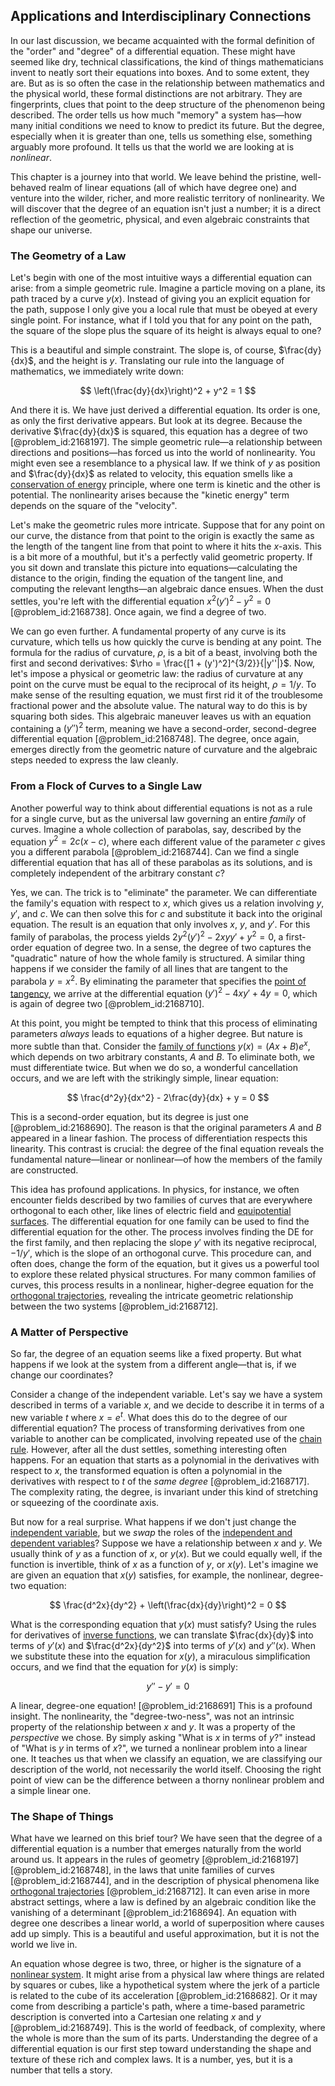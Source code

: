 ## Applications and Interdisciplinary Connections

In our last discussion, we became acquainted with the formal definition of the "order" and "degree" of a differential equation. These might have seemed like dry, technical classifications, the kind of things mathematicians invent to neatly sort their equations into boxes. And to some extent, they are. But as is so often the case in the relationship between mathematics and the physical world, these formal distinctions are not arbitrary. They are fingerprints, clues that point to the deep structure of the phenomenon being described. The order tells us how much "memory" a system has—how many initial conditions we need to know to predict its future. But the degree, especially when it is greater than one, tells us something else, something arguably more profound. It tells us that the world we are looking at is *nonlinear*.

This chapter is a journey into that world. We leave behind the pristine, well-behaved realm of linear equations (all of which have degree one) and venture into the wilder, richer, and more realistic territory of nonlinearity. We will discover that the degree of an equation isn't just a number; it is a direct reflection of the geometric, physical, and even algebraic constraints that shape our universe.

### The Geometry of a Law

Let's begin with one of the most intuitive ways a differential equation can arise: from a simple geometric rule. Imagine a particle moving on a plane, its path traced by a curve $y(x)$. Instead of giving you an explicit equation for the path, suppose I only give you a local rule that must be obeyed at every single point. For instance, what if I told you that for any point on the path, the square of the slope plus the square of its height is always equal to one?

This is a beautiful and simple constraint. The slope is, of course, $\frac{dy}{dx}$, and the height is $y$. Translating our rule into the language of mathematics, we immediately write down:

$$
\left(\frac{dy}{dx}\right)^2 + y^2 = 1
$$

And there it is. We have just derived a differential equation. Its order is one, as only the first derivative appears. But look at its degree. Because the derivative $\frac{dy}{dx}$ is squared, this equation has a degree of two [@problem_id:2168197]. The simple geometric rule—a relationship between directions and positions—has forced us into the world of nonlinearity. You might even see a resemblance to a physical law. If we think of $y$ as position and $\frac{dy}{dx}$ as related to velocity, this equation smells like a [conservation of energy](@article_id:140020) principle, where one term is kinetic and the other is potential. The nonlinearity arises because the "kinetic energy" term depends on the square of the "velocity".

Let's make the geometric rules more intricate. Suppose that for any point on our curve, the distance from that point to the origin is exactly the same as the length of the tangent line from that point to where it hits the $x$-axis. This is a bit more of a mouthful, but it's a perfectly valid geometric property. If you sit down and translate this picture into equations—calculating the distance to the origin, finding the equation of the tangent line, and computing the relevant lengths—an algebraic dance ensues. When the dust settles, you're left with the differential equation $x^2(y')^2 - y^2 = 0$ [@problem_id:2168738]. Once again, we find a degree of two.

We can go even further. A fundamental property of any curve is its curvature, which tells us how quickly the curve is bending at any point. The formula for the radius of curvature, $\rho$, is a bit of a beast, involving both the first and second derivatives: $\rho = \frac{[1 + (y')^2]^{3/2}}{|y''|}$. Now, let's impose a physical or geometric law: the radius of curvature at any point on the curve must be equal to the reciprocal of its height, $\rho = 1/y$. To make sense of the resulting equation, we must first rid it of the troublesome fractional power and the absolute value. The natural way to do this is by squaring both sides. This algebraic maneuver leaves us with an equation containing a $(y'')^2$ term, meaning we have a second-order, second-degree differential equation [@problem_id:2168748]. The degree, once again, emerges directly from the geometric nature of curvature and the algebraic steps needed to express the law cleanly.

### From a Flock of Curves to a Single Law

Another powerful way to think about differential equations is not as a rule for a single curve, but as the universal law governing an entire *family* of curves. Imagine a whole collection of parabolas, say, described by the equation $y^2 = 2c(x-c)$, where each different value of the parameter $c$ gives you a different parabola [@problem_id:2168744]. Can we find a single differential equation that has all of these parabolas as its solutions, and is completely independent of the arbitrary constant $c$?

Yes, we can. The trick is to "eliminate" the parameter. We can differentiate the family's equation with respect to $x$, which gives us a relation involving $y$, $y'$, and $c$. We can then solve this for $c$ and substitute it back into the original equation. The result is an equation that only involves $x$, $y$, and $y'$. For this family of parabolas, the process yields $2y^2(y')^2 - 2xyy' + y^2 = 0$, a first-order equation of degree two. In a sense, the degree of two captures the "quadratic" nature of how the whole family is structured. A similar thing happens if we consider the family of all lines that are tangent to the parabola $y=x^2$. By eliminating the parameter that specifies the [point of tangency](@article_id:172391), we arrive at the differential equation $(y')^2 - 4xy' + 4y = 0$, which is again of degree two [@problem_id:2168710].

At this point, you might be tempted to think that this process of eliminating parameters *always* leads to equations of a higher degree. But nature is more subtle than that. Consider the [family of functions](@article_id:136955) $y(x) = (Ax+B)e^x$, which depends on two arbitrary constants, $A$ and $B$. To eliminate both, we must differentiate twice. But when we do so, a wonderful cancellation occurs, and we are left with the strikingly simple, linear equation:

$$
\frac{d^2y}{dx^2} - 2\frac{dy}{dx} + y = 0
$$

This is a second-order equation, but its degree is just one [@problem_id:2168690]. The reason is that the original parameters $A$ and $B$ appeared in a linear fashion. The process of differentiation respects this linearity. This contrast is crucial: the degree of the final equation reveals the fundamental nature—linear or nonlinear—of how the members of the family are constructed.

This idea has profound applications. In physics, for instance, we often encounter fields described by two families of curves that are everywhere orthogonal to each other, like lines of electric field and [equipotential surfaces](@article_id:158180). The differential equation for one family can be used to find the differential equation for the other. The process involves finding the DE for the first family, and then replacing the slope $y'$ with its negative reciprocal, $-1/y'$, which is the slope of an orthogonal curve. This procedure can, and often does, change the form of the equation, but it gives us a powerful tool to explore these related physical structures. For many common families of curves, this process results in a nonlinear, higher-degree equation for the [orthogonal trajectories](@article_id:165030), revealing the intricate geometric relationship between the two systems [@problem_id:2168712].

### A Matter of Perspective

So far, the degree of an equation seems like a fixed property. But what happens if we look at the system from a different angle—that is, if we change our coordinates?

Consider a change of the independent variable. Let's say we have a system described in terms of a variable $x$, and we decide to describe it in terms of a new variable $t$ where $x=e^t$. What does this do to the degree of our differential equation? The process of transforming derivatives from one variable to another can be complicated, involving repeated use of the [chain rule](@article_id:146928). However, after all the dust settles, something interesting often happens. For an equation that starts as a polynomial in the derivatives with respect to $x$, the transformed equation is often a polynomial in the derivatives with respect to $t$ of the *same degree* [@problem_id:2168717]. The complexity rating, the degree, is invariant under this kind of stretching or squeezing of the coordinate axis.

But now for a real surprise. What happens if we don't just change the [independent variable](@article_id:146312), but we *swap* the roles of the [independent and dependent variables](@article_id:196284)? Suppose we have a relationship between $x$ and $y$. We usually think of $y$ as a function of $x$, or $y(x)$. But we could equally well, if the function is invertible, think of $x$ as a function of $y$, or $x(y)$. Let's imagine we are given an equation that $x(y)$ satisfies, for example, the nonlinear, degree-two equation:

$$
\frac{d^2x}{dy^2} + \left(\frac{dx}{dy}\right)^2 = 0
$$

What is the corresponding equation that $y(x)$ must satisfy? Using the rules for derivatives of [inverse functions](@article_id:140762), we can translate $\frac{dx}{dy}$ into terms of $y'(x)$ and $\frac{d^2x}{dy^2}$ into terms of $y'(x)$ and $y''(x)$. When we substitute these into the equation for $x(y)$, a miraculous simplification occurs, and we find that the equation for $y(x)$ is simply:

$$
y'' - y' = 0
$$

A linear, degree-one equation! [@problem_id:2168691] This is a profound insight. The nonlinearity, the "degree-two-ness", was not an intrinsic property of the relationship between $x$ and $y$. It was a property of the *perspective* we chose. By simply asking "What is $x$ in terms of $y$?" instead of "What is $y$ in terms of $x$?", we turned a nonlinear problem into a linear one. It teaches us that when we classify an equation, we are classifying our description of the world, not necessarily the world itself. Choosing the right point of view can be the difference between a thorny nonlinear problem and a simple linear one.

### The Shape of Things

What have we learned on this brief tour? We have seen that the degree of a differential equation is a number that emerges naturally from the world around us. It appears in the rules of geometry [@problem_id:2168197] [@problem_id:2168748], in the laws that unite families of curves [@problem_id:2168744], and in the description of physical phenomena like [orthogonal trajectories](@article_id:165030) [@problem_id:2168712]. It can even arise in more abstract settings, where a law is defined by an algebraic condition like the vanishing of a determinant [@problem_id:2168694]. An equation with degree one describes a linear world, a world of superposition where causes add up simply. This is a beautiful and useful approximation, but it is not the world we live in.

An equation whose degree is two, three, or higher is the signature of a [nonlinear system](@article_id:162210). It might arise from a physical law where things are related by squares or cubes, like a hypothetical system where the jerk of a particle is related to the cube of its acceleration [@problem_id:2168682]. Or it may come from describing a particle's path, where a time-based parametric description is converted into a Cartesian one relating $x$ and $y$ [@problem_id:2168749]. This is the world of feedback, of complexity, where the whole is more than the sum of its parts. Understanding the degree of a differential equation is our first step toward understanding the shape and texture of these rich and complex laws. It is a number, yes, but it is a number that tells a story.